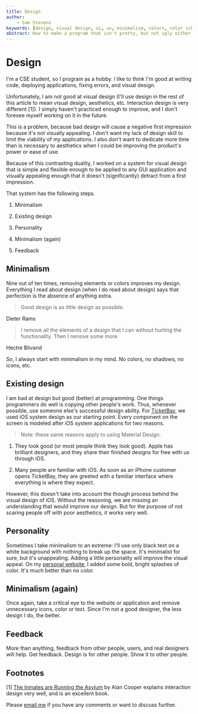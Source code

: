 ```yaml
---
title: Design
author:
    - Sam Stevens
keywords: [design, visual design, ui, ux, minimalism, colors, color scheme]
abstract: How to make a program that isn't pretty, but not ugly either.
---
```


# Design

I'm a CSE student, so I program as a hobby. I like to think I'm good at writing code, deploying applications, fixing errors, and visual design. 

Unfortunately, I am not good at visual design (I'll use design in the rest of this article to mean visual design, aesthetics, etc. Interaction design is very different [1]). I simply haven't practiced enough to improve, and I don't foresee myself working on it in the future. 

This is a problem, because bad design will cause a negative first impression because it's not visually appealing. I don't want my lack of design skill to limit the viability of my applications. I also don't want to dedicate more time than is necessary to aesthetics when I could be improving the product's power or ease of use. 

Because of this contrasting duality, I worked on a system for visual design that is simple and flexible enough to be applied to any GUI application and visually appealing enough that it doesn't (significantly) detract from a first impression. 

That system has the following steps.

1. Minimalism

2. Existing design

3. Personality

4. Minimalism (again)

5. Feedback

## Minimalism

Nine out of ten times, removing elements or colors improves my design. Everything I read  about design (when I do read about design) says that perfection is the absence of anything extra.

> Good design is as little design as possible.

 Dieter Rams

> I remove all the elements of a design that I can without hurting the functionality. Then I remove some more.

 Hectre Blivand

So, I always start with minimalism in my mind. No colors, no shadows, no icons, etc. 

## Existing design

I am bad at design but good (better) at programming. One things programmers do well is copying other people's work. Thus, whenever possible, use someone else's successful design ability. For [TicketBay](https://salty.software/ticketbay), we used iOS system design as our starting point. Every component on the screen is modeled after iOS system applications for two reasons. 

> Note: these same reasons apply to using Material Design.

1. They look good (or most people think they look good). Apple has brilliant designers, and they share their finished designs for free with us through iOS. 

2. Many people are familiar with iOS. As soon as an iPhone customer opens TicketBay, they are greeted with a familiar interface where everything is where they expect. 

However, this doesn't take into account the though process behind the visual design of iOS. Without the reasoning, we are missing an understanding that would improve our design. But for the purpose of not scaring people off with poor aesthetics, it works very well. 

## Personality

Sometimes I take minimalism to an extreme: I'll use only black text on a white background with nothing to break up the space. It's minimalist for sure, but it's unappealing. Adding a little personality will  improve the visual appeal. On my [personal website](https://samuelstevens.me), I added some bold, bright splashes of color. It's much better than no color. 

## Minimalism (again)

Once again, take a critical eye to the website or application and remove unnecessary icons, color or text. Since I'm not a good designer, the less design I do, the better. 

## Feedback

More than anything, feedback from other people, users, and real designers will help. Get feedback. Design is for other people. Show it to other people. 

## Footnotes

[1] [The Inmates are Running the Asylum](https://www.amazon.com/Inmates-Are-Running-Asylum-Products/dp/0672326140) by Alan Cooper explains interaction design very well, and is an excellent book.

Please [email me](mailto:samuel.robert.stevens@gmail.com) if you have any comments or want to discuss further.